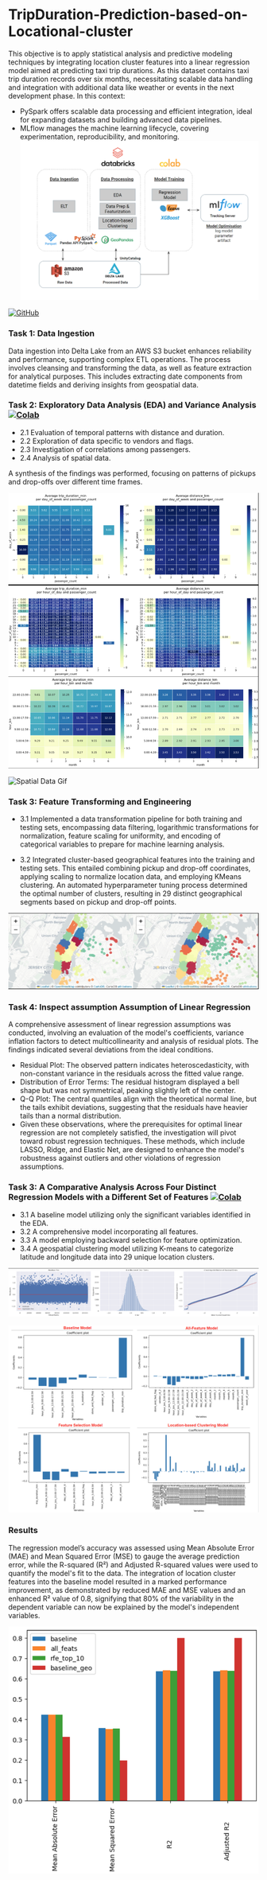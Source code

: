# TripDuration-Prediction-based-on-Locational-cluster

This objective is to apply statistical analysis and predictive modeling techniques by integrating location cluster features into a linear regression model aimed at predicting taxi trip durations.
As this dataset contains taxi trip duration records over six months, necessitating scalable data handling and integration with additional data like weather or events in the next development phase. In this context:
- PySpark offers scalable data processing and efficient integration, ideal for expanding datasets and building advanced data pipelines.
- MLflow manages the machine learning lifecycle, covering experimentation, reproducibility, and monitoring.
![brick](https://raw.githubusercontent.com/Primary43/TripDuration-Prediction-based-on-Locational-cluster/main/asset/brick.png)


[![GitHub](https://img.shields.io/badge/GitHub-View_on_GitHub-blue?logo=GitHub)](https://github.com/Primary43/TripDuration-Prediction-based-on-Locational-cluster)

### Task 1: Data Ingestion 
Data ingestion into Delta Lake from an AWS S3 bucket enhances reliability and performance, supporting complex ETL operations. The process involves cleansing and transforming the data, as well as feature extraction for analytical purposes. This includes extracting date components from datetime fields and deriving insights from geospatial data.


### Task 2: Exploratory Data Analysis (EDA) and Variance Analysis [![Colab](https://colab.research.google.com/assets/colab-badge.svg)](https://colab.research.google.com/github/Primary43/TripDuration-Prediction-based-on-Locational-cluster/blob/main/RegressionModel.ipynb)

- 2.1 Evaluation of temporal patterns with distance and duration.
- 2.2 Exploration of data specific to vendors and flags.
- 2.3 Investigation of correlations among passengers.
- 2.4 Analysis of spatial data.

A synthesis of the findings was performed, focusing on patterns of pickups and drop-offs over different time frames.

![Temporal Patterns](https://raw.githubusercontent.com/Primary43/TripDuration-Prediction-based-on-Locational-cluster/main/asset/temporal.png)

![Spatial Data Gif](https://raw.githubusercontent.com/Primary43/TripDuration-Prediction-based-on-Locational-cluster/main/asset/gif.gif)

### Task 3: Feature Transforming and Engineering
- 3.1 Implemented a data transformation pipeline for both training and testing sets, encompassing data filtering, logarithmic transformations for normalization, feature scaling for uniformity, and encoding of categorical variables to prepare for machine learning analysis.

- 3.2 Integrated cluster-based geographical features into the training and testing sets. This entailed combining pickup and drop-off coordinates, applying scaling to normalize location data, and employing KMeans clustering. An automated hyperparameter tuning process determined the optimal number of clusters, resulting in 29 distinct geographical segments based on pickup and drop-off points.

![Locational Cluster](https://raw.githubusercontent.com/Primary43/TripDuration-Prediction-based-on-Locational-cluster/main/asset/locational%20cluster.png)

### Task 4: Inspect assumption Assumption of Linear Regression
A comprehensive assessment of linear regression assumptions was conducted, involving an evaluation of the model's coefficients, variance inflation factors to detect multicollinearity and analysis of residual plots. The findings indicated several deviations from the ideal conditions.
- Residual Plot: The observed pattern indicates heteroscedasticity, with non-constant variance in the residuals across the fitted value range.
- Distribution of Error Terms: The residual histogram displayed a bell shape but was not symmetrical, peaking slightly left of the center.
- Q-Q Plot: The central quantiles align with the theoretical normal line, but the tails exhibit deviations, suggesting that the residuals have heavier tails than a normal distribution.
- Given these observations, where the prerequisites for optimal linear regression are not completely satisfied, the investigation will pivot toward robust regression techniques. These methods, which include LASSO, Ridge, and Elastic Net, are designed to enhance the model's robustness against outliers and other violations of regression assumptions.


### Task 3: A Comparative Analysis Across Four Distinct Regression Models with a Different Set of Features [![Colab](https://colab.research.google.com/assets/colab-badge.svg)](https://colab.research.google.com/github/Primary43/TripDuration-Prediction-based-on-Locational-cluster/blob/main/EDA.ipynb)
- 3.1 A baseline model utilizing only the significant variables identified in the EDA.
- 3.2 A comprehensive model incorporating all features.
- 3.3 A model employing backward selection for feature optimization.
- 3.4 A geospatial clustering model utilizing K-means to categorize latitude and longitude data into 29 unique location clusters.

![Assumption of Linearity](https://raw.githubusercontent.com/Primary43/TripDuration-Prediction-based-on-Locational-cluster/main/asset/assumption%20of%20linearity.png)

![Coefficient Plot](https://raw.githubusercontent.com/Primary43/TripDuration-Prediction-based-on-Locational-cluster/main/asset/CoefPlot.png)

### Results
The regression model’s accuracy was assessed using Mean Absolute Error (MAE) and Mean Squared Error (MSE) to gauge the average prediction error, while the R-squared (R²) and Adjusted R-squared values were used to quantify the model's fit to the data. The integration of location cluster features into the baseline model resulted in a marked performance improvement, as demonstrated by reduced MAE and MSE values and an enhanced R² value of 0.8, signifying that 80% of the variability in the dependent variable can now be explained by the model's independent variables.

![Results](https://raw.githubusercontent.com/Primary43/TripDuration-Prediction-based-on-Locational-cluster/main/asset/result.png)
